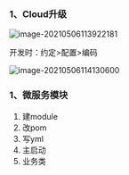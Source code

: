 ### 1、Cloud升级

![image-20210506113922181](C:\Users\LL\AppData\Roaming\Typora\typora-user-images\image-20210506113922181.png)

开发时：约定>配置>编码

![image-20210506114130600](C:\Users\LL\AppData\Roaming\Typora\typora-user-images\image-20210506114130600.png)



### 1、微服务模块

1. 建module
2. 改pom
3. 写yml
4. 主启动
5. 业务类